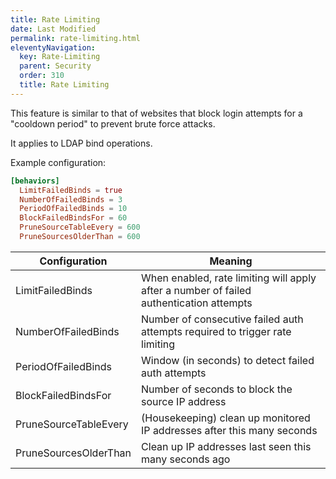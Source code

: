 ```yaml
---
title: Rate Limiting
date: Last Modified 
permalink: rate-limiting.html
eleventyNavigation:
  key: Rate-Limiting
  parent: Security
  order: 310
  title: Rate Limiting
---
```

This feature is similar to that of websites that block login attempts for a "cooldown period" to prevent brute force attacks.

It applies to LDAP bind operations.

Example configuration:

``` toml
[behaviors]
  LimitFailedBinds = true
  NumberOfFailedBinds = 3
  PeriodOfFailedBinds = 10
  BlockFailedBindsFor = 60
  PruneSourceTableEvery = 600
  PruneSourcesOlderThan = 600
```

|Configuration|Meaning|
|-|-|
|LimitFailedBinds|When enabled, rate limiting will apply after a number of failed authentication attempts|
|NumberOfFailedBinds|Number of consecutive failed auth attempts required to trigger rate limiting|
|PeriodOfFailedBinds|Window (in seconds) to detect failed auth attempts|
|BlockFailedBindsFor|Number of seconds to block the source IP address|
|PruneSourceTableEvery|(Housekeeping) clean up monitored IP addresses after this many seconds|
|PruneSourcesOlderThan|Clean up IP addresses last seen this many seconds ago|